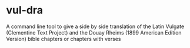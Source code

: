# vul-dra
A command line tool to give a side by side translation of the Latin Vulgate (Clementine Text Project) and the Douay Rheims (1899 American Edition Version) bible chapters or chapters with verses

